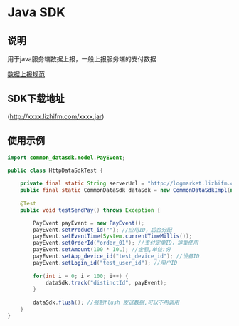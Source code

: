 # Java SDK

## 说明

用于java服务端数据上报，一般上报服务端的支付数据

[数据上报规范](../shu-ju-shang-bao-gui-fan.md)



## SDK下载地址

(http://xxxx.lizhifm.com/xxxx.jar)



## 使用示例

```java
import common_datasdk.model.PayEvent;

public class HttpDataSdkTest {
	
    private final static String serverUrl = "http://logmarket.lizhifm.com/collect_sa";
    public final static CommonDataSdk dataSdk = new CommonDataSdkImpl(new HttpConsumer(serverUrl));
	
    @Test
    public void testSendPay() throws Exception {

        PayEvent payEvent = new PayEvent();
        payEvent.setProduct_id(""); //应用ID，后台分配
        payEvent.setEventTime(System.currentTimeMillis());
        payEvent.setOrderId("order_01"); //支付定单ID，排重使用
        payEvent.setAmount(100 * 10L); //金额,单位:分
        payEvent.setApp_device_id("test_device_id"); //设备ID
        payEvent.setLogin_id("test_user_id"); //用户ID
        
        for(int i = 0; i < 100; i++) {
        	dataSdk.track("distinctId", payEvent);
        }
        
        dataSdk.flush(); //强制flush 发送数据,可以不用调用
    }
}
```

